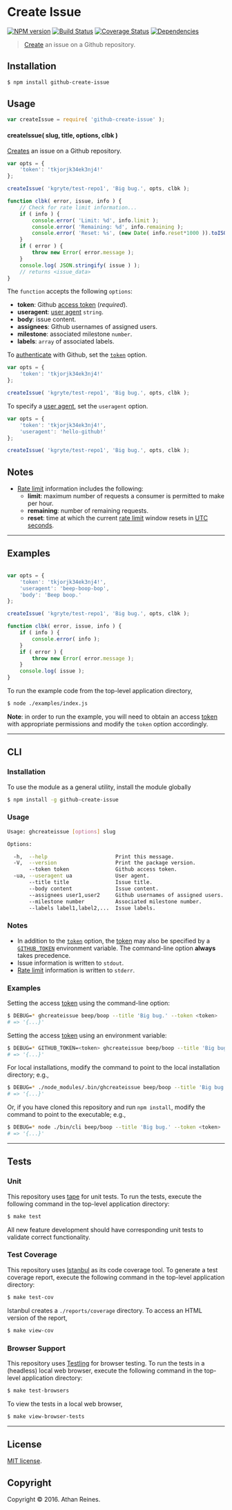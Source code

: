 Create Issue
===
[![NPM version][npm-image]][npm-url] [![Build Status][build-image]][build-url] [![Coverage Status][coverage-image]][coverage-url] [![Dependencies][dependencies-image]][dependencies-url]

> [Create][github-create-issue] an issue on a Github repository.


## Installation

``` bash
$ npm install github-create-issue
```


## Usage

``` javascript
var createIssue = require( 'github-create-issue' );
```

<a name="create-issue"></a>
#### createIssue( slug, title, options, clbk )

[Creates][github-create-issue] an issue on a Github repository.

``` javascript
var opts = {
    'token': 'tkjorjk34ek3nj4!'
};

createIssue( 'kgryte/test-repo1', 'Big bug.', opts, clbk );

function clbk( error, issue, info ) {
    // Check for rate limit information...
    if ( info ) {
        console.error( 'Limit: %d', info.limit );
        console.error( 'Remaining: %d', info.remaining );
        console.error( 'Reset: %s', (new Date( info.reset*1000 )).toISOString() );
    }
    if ( error ) {
        throw new Error( error.message );
    }
    console.log( JSON.stringify( issue ) );
    // returns <issue_data>
}
```

The `function` accepts the following `options`:
*   __token__: Github [access token][github-token] (*required*).
*   __useragent__: [user agent][github-user-agent] `string`.
*   __body__: issue content.
*   __assignees__: Github usernames of assigned users.
*   __milestone__: associated milestone `number`.
*   __labels__: `array` of associated labels.


To [authenticate][github-oauth2] with Github, set the [`token`][github-token] option.

``` javascript
var opts = {
    'token': 'tkjorjk34ek3nj4!'
};

createIssue( 'kgryte/test-repo1', 'Big bug.', opts, clbk );
```

To specify a [user agent][github-user-agent], set the `useragent` option.

``` javascript
var opts = {
    'token': 'tkjorjk34ek3nj4!',
    'useragent': 'hello-github!'
};

createIssue( 'kgryte/test-repo1', 'Big bug.', opts, clbk );
```


## Notes

*   [Rate limit][github-rate-limit] information includes the following:
    -   __limit__: maximum number of requests a consumer is permitted to make per hour.
    -   __remaining__: number of remaining requests.
    -   __reset__: time at which the current [rate limit][github-rate-limit] window resets in [UTC seconds][unix-time].


---
## Examples

``` javascript

var opts = {
    'token': 'tkjorjk34ek3nj4!',
    'useragent': 'beep-boop-bop',
    'body': 'Beep boop.'
};

createIssue( 'kgryte/test-repo1', 'Big bug.', opts, clbk );

function clbk( error, issue, info ) {
    if ( info ) {
        console.error( info );
    }
    if ( error ) {
        throw new Error( error.message );
    }
    console.log( issue );
}
```

To run the example code from the top-level application directory,

``` bash
$ node ./examples/index.js
```

__Note__: in order to run the example, you will need to obtain an access [token][github-token] with appropriate permissions and modify the `token` option accordingly.


---
## CLI

### Installation

To use the module as a general utility, install the module globally

``` bash
$ npm install -g github-create-issue
```


### Usage

``` bash
Usage: ghcreateissue [options] slug

Options:

  -h,  --help                      Print this message.
  -V,  --version                   Print the package version.
       --token token               Github access token.
  -ua, --useragent ua              User agent.
       --title title               Issue title.
       --body content              Issue content.
       --assignees user1,user2     Github usernames of assigned users.
       --milestone number          Associated milestone number.
       --labels label1,label2,...  Issue labels.
```


### Notes

*   In addition to the [`token`][github-token] option, the [token][github-token] may also be specified by a [`GITHUB_TOKEN`][github-token] environment variable. The command-line option __always__ takes precedence.
*   Issue information is written to `stdout`.
*   [Rate limit][github-rate-limit] information is written to `stderr`.


### Examples

Setting the access [token][github-token] using the command-line option:

``` bash
$ DEBUG=* ghcreateissue beep/boop --title 'Big bug.' --token <token>
# => '{...}'
```

Setting the access [token][github-token] using an environment variable:

``` bash
$ DEBUG=* GITHUB_TOKEN=<token> ghcreateissue beep/boop --title 'Big bug.'
# => '{...}'
```

For local installations, modify the command to point to the local installation directory; e.g.,

``` bash
$ DEBUG=* ./node_modules/.bin/ghcreateissue beep/boop --title 'Big bug.' --token <token>
# => '{...}'
```

Or, if you have cloned this repository and run `npm install`, modify the command to point to the executable; e.g.,

``` bash
$ DEBUG=* node ./bin/cli beep/boop --title 'Big bug.' --token <token>
# => '{...}'
```


---
## Tests

### Unit

This repository uses [tape][tape] for unit tests. To run the tests, execute the following command in the top-level application directory:

``` bash
$ make test
```

All new feature development should have corresponding unit tests to validate correct functionality.


### Test Coverage

This repository uses [Istanbul][istanbul] as its code coverage tool. To generate a test coverage report, execute the following command in the top-level application directory:

``` bash
$ make test-cov
```

Istanbul creates a `./reports/coverage` directory. To access an HTML version of the report,

``` bash
$ make view-cov
```


### Browser Support

This repository uses [Testling][testling] for browser testing. To run the tests in a (headless) local web browser, execute the following command in the top-level application directory:

``` bash
$ make test-browsers
```

To view the tests in a local web browser,

``` bash
$ make view-browser-tests
```

<!-- [![browser support][browsers-image]][browsers-url] -->


---
## License

[MIT license](http://opensource.org/licenses/MIT).


## Copyright

Copyright &copy; 2016. Athan Reines.


[npm-image]: http://img.shields.io/npm/v/github-create-issue.svg
[npm-url]: https://npmjs.org/package/github-create-issue

[build-image]: http://img.shields.io/travis/kgryte/github-create-issue/master.svg
[build-url]: https://travis-ci.org/kgryte/github-create-issue

[coverage-image]: https://img.shields.io/codecov/c/github/kgryte/github-create-issue/master.svg
[coverage-url]: https://codecov.io/github/kgryte/github-create-issue?branch=master

[dependencies-image]: http://img.shields.io/david/kgryte/github-create-issue.svg
[dependencies-url]: https://david-dm.org/kgryte/github-create-issue

[dev-dependencies-image]: http://img.shields.io/david/dev/kgryte/github-create-issue.svg
[dev-dependencies-url]: https://david-dm.org/dev/kgryte/github-create-issue

[github-issues-image]: http://img.shields.io/github/issues/kgryte/github-create-issue.svg
[github-issues-url]: https://github.com/kgryte/github-create-issue/issues

[tape]: https://github.com/substack/tape
[istanbul]: https://github.com/gotwarlost/istanbul
[testling]: https://ci.testling.com

[unix-time]: http://en.wikipedia.org/wiki/Unix_time

[github-api]: https://developer.github.com/v3/
[github-token]: https://github.com/settings/tokens/new
[github-oauth2]: https://developer.github.com/v3/#oauth2-token-sent-in-a-header
[github-user-agent]: https://developer.github.com/v3/#user-agent-required
[github-rate-limit]: https://developer.github.com/v3/rate_limit/
[github-create-issue]: https://developer.github.com/v3/issues/#create-an-issue
